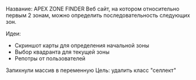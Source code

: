   Название: APEX ZONE FINDER
    Веб сайт, на котором относительно первым 2 зонам, можно определить последовательность следующих зон.
   

Идеи:

  * Скриншот карты для определения начальной зоны
  * Выбор квадранта для текущей зоны
  * Репотры от пользователей



Запихнули массив в переменную
Цель: удалить класс "селлект"